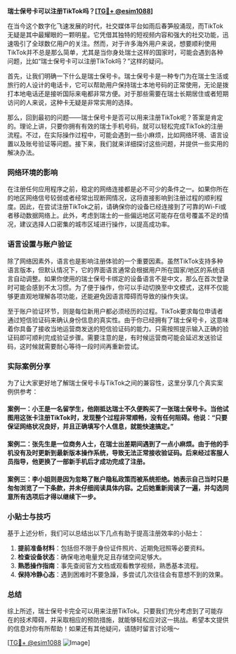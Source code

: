 **瑞士保号卡可以注册TikTok吗？[[TG💪+ @esim1088](https://t.me/s/esim1088)]**

在当今这个数字化飞速发展的时代，社交媒体平台如雨后春笋般涌现，而TikTok无疑是其中最耀眼的一颗明星。它凭借其独特的短视频内容和强大的社交功能，迅速吸引了全球数亿用户的关注。然而，对于许多海外用户来说，想要顺利使用TikTok并不总是那么简单，尤其是当你身处瑞士这样的国家时，可能会遇到各种问题，比如“瑞士保号卡可以注册TikTok吗？”这样的疑问。

首先，让我们明确一下什么是瑞士保号卡。瑞士保号卡是一种专门为在瑞士生活或旅行的人设计的电话卡，它可以帮助用户保持瑞士本地号码的正常使用，无论是拨打本地电话还是接听国际来电都非常方便。对于那些需要在瑞士长期居住或者短期访问的人来说，这种卡无疑是非常实用的选择。

那么，回到最初的问题——瑞士保号卡是否可以用来注册TikTok呢？答案是肯定的。理论上讲，只要你拥有有效的瑞士手机号码，就可以轻松完成TikTok的注册流程。不过，在实际操作过程中，可能会遇到一些小麻烦，比如网络环境、语言设置以及账号验证等问题。接下来，我们就来详细探讨这些问题，并提供一些实用的解决办法。

### 网络环境的影响

在注册任何应用程序之前，稳定的网络连接都是必不可少的条件之一。如果你所在的地区网络信号较弱或者经常出现断网情况，这将直接影响到注册过程的顺利程度。因此，在尝试注册TikTok之前，请确保你的设备已经连接到了可靠的Wi-Fi或者移动数据网络上。此外，考虑到瑞士的一些偏远地区可能存在信号覆盖不足的情况，建议选择人口密集的城市区域进行操作，以提高成功率。

### 语言设置与账户验证

除了网络因素外，语言也是影响注册体验的一个重要因素。虽然TikTok支持多种语言版本，但默认情况下，它的界面语言通常会根据用户所在国家/地区的系统语言自动调整。如果你使用的瑞士保号卡绑定的设备语言不是中文，那么在首次登录时可能会感到不太习惯。为了便于操作，你可以手动切换至中文模式，这样不仅能够更直观地理解各项功能，还能避免因语言障碍而导致的操作失误。

至于账户验证环节，则是每位新用户都必须经历的过程。TikTok要求每位申请者通过短信验证码来确认身份信息的真实性。由于你已经拥有了瑞士保号卡，这意味着你具备了接收当地运营商发送的短信验证码的能力。只需按照提示输入正确的验证码即可顺利完成验证步骤。需要注意的是，有时候运营商可能会延迟发送验证码，这时候就需要耐心等待一段时间再重新尝试。

### 实际案例分享

为了让大家更好地了解瑞士保号卡与TikTok之间的兼容性，这里分享几个真实案例供参考：

#### 案例一：小王是一名留学生，他刚抵达瑞士不久便购买了一张瑞士保号卡。当他试图用这张卡注册TikTok时，发现整个过程非常顺畅，没有任何阻碍。他说：“只要保证网络状况良好，并且正确填写个人信息，就能快速搞定。”

#### 案例二：张先生是一位商务人士，在瑞士出差期间遇到了一点小麻烦。由于他的手机没有及时更新到最新版本操作系统，导致无法正常接收验证码。后来经过客服人员指导，他更换了一部新手机后才成功完成了注册。

#### 案例三：李小姐则是因为忽略了账户隐私政策而被系统拒绝。她表示自己当时只是匆匆浏览了一下条款，并未仔细阅读具体内容。之后她重新阅读了一遍，并勾选同意所有选项后才得以继续下一步。

### 小贴士与技巧

基于上述分析，我们可以总结出以下几点有助于提高注册效率的小贴士：

1. **提前准备材料**：包括但不限于身份证件照片、近期免冠照等必要资料。
2. **检查设备状态**：确保电池电量充足且存储空间足够大。
3. **熟悉操作指南**：事先查阅官方文档或观看教学视频，熟悉基本流程。
4. **保持冷静心态**：遇到困难时不要急躁，多尝试几次往往会有意想不到的效果。

### 总结

综上所述，瑞士保号卡完全可以用来注册TikTok。只要我们充分考虑到了可能存在的技术障碍，并采取相应的预防措施，就能够轻松应对这一挑战。希望本文提供的信息对你有所帮助！如果还有其他疑问，请随时留言讨论哦～

[[TG💪+ @esim1088](https://t.me/s/esim1088) ![Image](https://i.postimg.cc/4NQfJmqS/Snipaste-2025-05-13-00-14-12.png)]